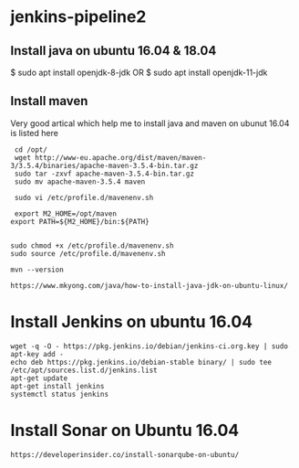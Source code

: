 # jenkins-pipeline2

## Install java on ubuntu 16.04  & 18.04


$ sudo apt install openjdk-8-jdk
OR
$ sudo apt install openjdk-11-jdk

## Install maven  ##


Very good artical which help me to install java and maven on ubunut 16.04 is listed here
```
 cd /opt/
 wget http://www-eu.apache.org/dist/maven/maven-3/3.5.4/binaries/apache-maven-3.5.4-bin.tar.gz
 sudo tar -zxvf apache-maven-3.5.4-bin.tar.gz
 sudo mv apache-maven-3.5.4 maven 
 
 sudo vi /etc/profile.d/mavenenv.sh
 
 export M2_HOME=/opt/maven
export PATH=${M2_HOME}/bin:${PATH}


sudo chmod +x /etc/profile.d/mavenenv.sh
sudo source /etc/profile.d/mavenenv.sh

mvn --version

https://www.mkyong.com/java/how-to-install-java-jdk-on-ubuntu-linux/
```
# Install Jenkins on ubuntu 16.04 #

```
wget -q -O - https://pkg.jenkins.io/debian/jenkins-ci.org.key | sudo apt-key add -
echo deb https://pkg.jenkins.io/debian-stable binary/ | sudo tee /etc/apt/sources.list.d/jenkins.list
apt-get update
apt-get install jenkins
systemctl status jenkins
 ```
 
 # Install Sonar on Ubuntu 16.04 #
```
https://developerinsider.co/install-sonarqube-on-ubuntu/
